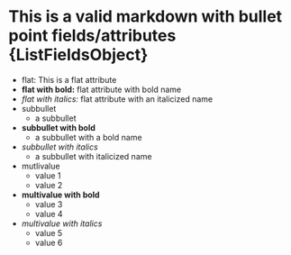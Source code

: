 ﻿# This is a valid markdown with bullet point fields/attributes {ListFieldsObject}

- flat: This is a flat attribute
- **flat with bold:** flat attribute with bold name
- *flat with italics:* flat attribute with an italicized name
- subbullet
  - a subbullet
- **subbullet with bold**
  - a subbullet with a bold name
- *subbullet with italics*
  - a subbullet with italicized name
- mutlivalue
  - value 1
  - value 2
- **multivalue with bold**
  - value 3
  - value 4
- *multivalue with italics*
  - value 5
  - value 6